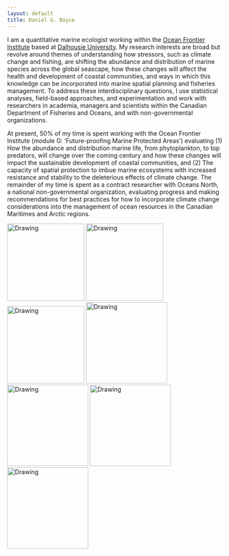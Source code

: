 ```yaml
---
layout: default
title: Daniel G. Boyce 
---
```


I am a quantitative marine ecologist working within the [Ocean Frontier Institute][ofi] based at [Dalhousie University][dalu]. My research interests are broad but revolve around themes of understanding how stressors, such as climate change and fishing, are shifting the abundance and distribution of marine species across the global seascape, how these changes will affect the health and development of coastal communities, and ways in which this knowledge can be incorporated into marine spatial planning and fisheries management. To address these interdisciplinary questions, I use statistical analyses, field-based approaches, and experimentation and work with researchers in academia, managers and scientists within the Canadian Department of Fisheries and Oceans, and with non-governmental organizations. 

At present, 50% of my time is spent working with the Ocean Frontier Institute (module G: ‘Future-proofing Marine Protected Areas’) evaluating (1) How the abundance and distribution marine life, from phytoplankton, to top predators, will change over the coming century and how these changes will impact the sustainable development of coastal communities, and (2) The capacity of spatial protection to imbue marine ecosystems with increased resistance and stability to the deleterious effects of climate change. The remainder of my time is spent as a contract researcher with Oceans North, a national non-governmental organization, evaluating progress and making recommendations for best practices for how to incorporate climate change considerations into the management of ocean resources in the Canadian Maritimes and Arctic regions.


<img src="{{ site.baseurl }}/images/pic2w.jpg" alt="Drawing" style="height: 180px;"/> <img src="{{ site.baseurl }}/images/index3w.jpg" alt="Drawing" style="height: 180px;"/> <img src="{{ site.baseurl }}/images/pic5w.jpg" alt="Drawing" style="height: 180px;"/>
<img src="{{ site.baseurl }}/images/kielw.jpg" alt="Drawing" style="height: 189px;"/> <img src="{{ site.baseurl }}/images/IMG.175822w.jpg" alt="Drawing" style="height: 189px;"/> <img src="{{ site.baseurl }}/images/galapdivew.jpg" alt="Drawing" style="height: 189px;"/> <img src="{{ site.baseurl }}/images/IMG_71162w.jpg" alt="Drawing" style="height: 189px;"/>
 

[queensu]: http://queensu.ca/
[ofi]: http://oceanfrontierinstitute.com/
[dalu]: http://dal.ca/
[bio]: http://www.bio.gc.ca/index-en.php
[frank]: http://scholar.google.ca/citations?user=EhyO1TcAAAAJ
[leggett]: https://en.wikipedia.org/wiki/William_C._Leggett